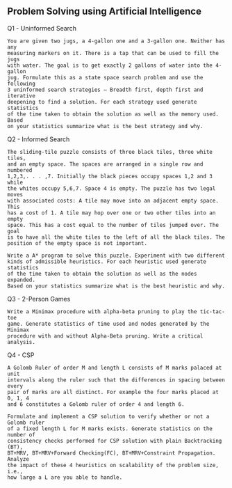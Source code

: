 Problem Solving using Artificial Intelligence
---------------------------------------------


Q1 - Uninformed Search

	You are given two jugs, a 4-gallon one and a 3-gallon one. Neither has any 
	measuring markers on it. There is a tap that can be used to fill the jugs 
	with water. The goal is to get exactly 2 gallons of water into the 4-gallon 
	jug. Formulate this as a state space search problem and use the following 
	3 uninformed search strategies – Breadth first, depth first and iterative 
	deepening to find a solution. For each strategy used generate statistics 
	of the time taken to obtain the solution as well as the memory used. Based 
	on your statistics summarize what is the best strategy and why.

Q2 - Informed Search

	The sliding-tile puzzle consists of three black tiles, three white tiles, 
	and an empty space. The spaces are arranged in a single row and numbered 
	1,2,3,. . . ,7. Initially the black pieces occupy spaces 1,2 and 3 while 
	the whites occupy 5,6,7. Space 4 is empty. The puzzle has two legal moves 
	with associated costs: A tile may move into an adjacent empty space. This 
	has a cost of 1. A tile may hop over one or two other tiles into an empty 
	space. This has a cost equal to the number of tiles jumped over. The goal 
	is to have all the white tiles to the left of all the black tiles. The 
	position of the empty space is not important.
	
	Write a A* program to solve this puzzle. Experiment with two different 
	kinds of admissible heuristics. For each heuristic used generate statistics 
	of the time taken to obtain the solution as well as the nodes expanded. 
	Based on your statistics summarize what is the best heuristic and why.

Q3 - 2-Person Games

	Write a Minimax procedure with alpha-beta pruning to play the tic-tac-toe 
	game. Generate statistics of time used and nodes generated by the Minimax 
	procedure with and without Alpha-Beta pruning. Write a critical analysis.

Q4 - CSP

	A Golomb Ruler of order M and length L consists of M marks palaced at unit 
	intervals along the ruler such that the differences in spacing between every 
	pair of marks are all distinct. For example the four marks placed at 0, 1, 4 
	and 6 constitutes a Golomb ruler of order 4 and length 6.

	Formulate and implement a CSP solution to verify whether or not a Golomb ruler 
	of a fixed length L for M marks exists. Generate statistics on the number of 
	consistency checks performed for CSP solution with plain Backtracking (BT), 
	BT+MRV, BT+MRV+Forward Checking(FC), BT+MRV+Constraint Propagation. Analyze 
	the impact of these 4 heuristics on scalability of the problem size, i.e., 
	how large a L are you able to handle.
